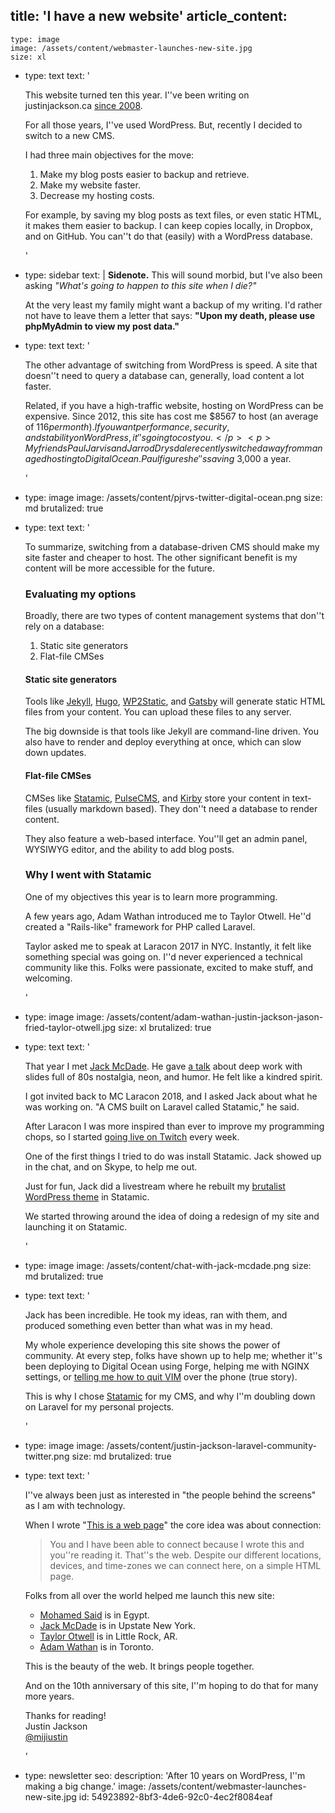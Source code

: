 title: 'I have a new website'
article_content:
  -
    type: image
    image: /assets/content/webmaster-launches-new-site.jpg
    size: xl
  -
    type: text
    text: '<p>This website turned ten this year. I''ve been writing on justinjackson.ca&nbsp;<a href="https://web.archive.org/web/20140208000149/http://justinjackson.ca/hello-world/">since 2008</a>.</p><p>For all those years, I''ve used WordPress. But, recently I decided to switch&nbsp;to a new CMS.</p><p>I had three main objectives for the move:</p><p></p><ol><li>Make my&nbsp;blog posts easier to backup and retrieve.<br></li><li>Make my website faster.</li><li>Decrease my hosting costs.</li></ol><p>For example, by saving my&nbsp;blog posts as text files, or even static HTML, it makes them easier to backup. I can keep copies locally, in Dropbox, and on GitHub. You can''t do that (easily) with a WordPress database.<br></p>'
  -
    type: sidebar
    text: |
      **Sidenote.** This will sound morbid, but I've also been asking _"What's going to happen to this site when I die?"_
      
      At the very least my family might want a backup of my writing. I'd rather not have to leave them a letter that says: **"Upon my death, please use phpMyAdmin to view my post data."**
      
  -
    type: text
    text: '<p>The other advantage of switching from WordPress&nbsp;is speed. A site that doesn''t need to query a database can, generally, load content a lot faster.</p><p>Related, if you have a high-traffic website, hosting on WordPress can be expensive. Since 2012, this site has cost me&nbsp;$8567 to host (an average of $116 per month). If you want performance, security, and stability on WordPress, it''s going to cost you.</p><p>My friends Paul Jarvis and Jarrod Drysdale recently switched away from managed hosting to Digital Ocean. Paul figures he''s saving ~$3,000 a year.</p>'
  -
    type: image
    image: /assets/content/pjrvs-twitter-digital-ocean.png
    size: md
    brutalized: true
  -
    type: text
    text: '<p>To summarize, switching from a database-driven CMS should make my site faster and cheaper to host. The other significant benefit is my content will be more accessible for the future.</p><h3>Evaluating my options</h3><p>Broadly, there are two types of content management systems that don''t rely on a database:</p><ol><li>Static site generators<br></li><li>Flat-file CMSes</li></ol><h4>Static site generators</h4><p>Tools like <a href="https://jekyllrb.com/">Jekyll</a>, <a href="https://gohugo.io/">Hugo</a>, <a href="https://wp2static.com/">WP2Static</a>, and <a href="https://www.gatsbyjs.org/">Gatsby</a> will generate static HTML files from your content. You can&nbsp;upload these files to any server.</p><p>The big downside is that tools like Jekyll are command-line driven. You also have to render and deploy everything at once, which can slow down updates.</p><h4>Flat-file CMSes</h4><p>CMSes like <a href="https://statamic.com/">Statamic</a>, <a href="https://www.pulsecms.com/">PulseCMS</a>, and <a href="https://getkirby.com/">Kirby</a>&nbsp;store your content in text-files (usually markdown based). They don''t need a database to render content.</p><p>They also feature a web-based interface. You''ll get an admin panel, WYSIWYG editor, and the ability to add blog posts.</p><h3>Why I went with Statamic</h3><p>One of my objectives this year is to learn more programming.</p><p>A few years ago, Adam Wathan introduced me to Taylor Otwell. He''d created a "Rails-like" framework for PHP called Laravel.</p><p>Taylor asked me to speak at Laracon 2017 in NYC. Instantly, it felt like something special was going on. I''d never experienced a technical community like this. Folks were passionate, excited to make stuff, and welcoming.</p>'
  -
    type: image
    image: /assets/content/adam-wathan-justin-jackson-jason-fried-taylor-otwell.jpg
    size: xl
    brutalized: true
  -
    type: text
    text: '<p>That year I met <a href="https://twitter.com/jackmcdade">Jack McDade</a>. He gave <a href="https://youtu.be/I4oWBpX9BiY">a talk</a>&nbsp;about deep work with slides full of 80s nostalgia, neon, and humor. He felt like a kindred spirit.</p><p>I got invited back to MC Laracon 2018, and I asked Jack about what he was working on. "A CMS built on Laravel called Statamic," he said.</p><p>After Laracon I was more inspired than ever to improve my programming chops, so I started <a href="https://twitch.tv/megajustin">going live on Twitch</a> every week.</p><p>One of the first things I tried to do was install Statamic. Jack showed up in the chat, and on Skype, to help me out.</p><p>Just for fun, Jack did a&nbsp;livestream where he rebuilt my <a href="https://github.com/mijustin/brutal-theme">brutalist WordPress theme</a> in Statamic.</p><p>We started throwing around the idea of doing a redesign of my site and launching it on Statamic.</p>'
  -
    type: image
    image: /assets/content/chat-with-jack-mcdade.png
    size: md
    brutalized: true
  -
    type: text
    text: '<p>Jack has been incredible. He took my ideas, ran with them, and produced something even better than what was in my head.</p><p>My whole experience developing this site shows the power of community. At every step, folks have shown up to help me; whether it''s been deploying to Digital Ocean using Forge, helping me with NGINX settings, or <a href="https://clips.twitch.tv/SeductiveAntediluvianCatPartyTime">telling me how to quit VIM</a> over the phone (true story).</p><p>This&nbsp;is why I chose <a href="https://statamic.com">Statamic</a> for my CMS, and why I''m doubling down on Laravel for my personal projects.</p>'
  -
    type: image
    image: /assets/content/justin-jackson-laravel-community-twitter.png
    size: md
    brutalized: true
  -
    type: text
    text: '<p>I''ve&nbsp;always been just as interested in "the people behind the screens" as I am with technology.</p><p>When I wrote "<a href="https://justinjackson.ca/words.html">This is a web page</a>" the core idea was about connection:</p><blockquote>You and I have been able to connect because I wrote this and you''re reading it. That''s the web. Despite our different locations, devices, and time-zones we can connect here, on a simple HTML page.</blockquote><p>Folks from all over the world helped me launch this new site:</p><p></p><ul><li><a href="https://twitter.com/themsaid">Mohamed Said</a>&nbsp;is in Egypt.<br></li><li><a href="https://jackmcdade.com/">Jack McDade</a>&nbsp;is in&nbsp;Upstate New York.<br></li><li><a href="https://twitter.com/taylorotwell">Taylor Otwell</a> is in Little Rock, AR.<br></li><li><a href="https://twitter.com/adamwathan">Adam Wathan</a>&nbsp;is in Toronto.<br></li></ul><p></p><p>This is the beauty of the web. It brings people together.</p><p>And on the 10th anniversary of this site, I''m hoping to do that for many more years.</p><p>Thanks for reading!<br>Justin Jackson<br><a href="https://twitter.com/mijustin">@mijiustin</a></p>'
  -
    type: newsletter
seo:
  description: 'After 10 years on WordPress, I''m making a big change.'
  image: /assets/content/webmaster-launches-new-site.jpg
id: 54923892-8bf3-4de6-92c0-4ec2f8084eaf

